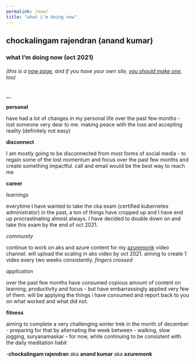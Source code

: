 ```yaml
---
permalink: /now/
title: "what i'm doing now"
---
```



##  chockalingam rajendran (anand kumar)
### what I’m doing now (oct 2021)

###### (this is a [now page](https://nownownow.com/about), and if you have your own site, [you should make one](https://nownownow.com/about), too)


__


**personal**

have had a lot of changes in my personal life over the past few months - lost someone very dear to me. making peace with the loss and accepting reality (definitely not easy)

**disconnect** 

I am mostly going to be disconnected from most forms of social media - to regain some of the lost momentum and focus over the past few months and create something impactful. call and email would be the best way to reach me

**career**

*learnings*

everytime I have wanted to take the cka exam (certified kubernetes administrator) in the past, a ton of things have cropped up and I have end up procrastinating almost always. I have decided to double down on and take this exam by the end of oct 2021. 


*community* 

continue to work on aks and azure content for my [azuremonk](https://www.azuremonk.com/video) video channel. will upload the scaling in aks video by oct 2021. aiming to create 1 video every two weeks consistently. *fingers crossed*

*application* 

over the past few months have consumed copious amount of content on learning, productivity and focus - but have embarrassingly applied very few of them. will be applying the things i have consumed and report back to you on what worked and what did not.

**fitness** 

aiming to complete a very challenging winter trek in the month of december - preparing for that by alternating the week between - walking, slow jogging, suryanamaskar - for now, while continuing to be consistent with the daily meditation habit


 -**chockalingam rajendran** aka **anand kumar** aka  **azuremonk**
